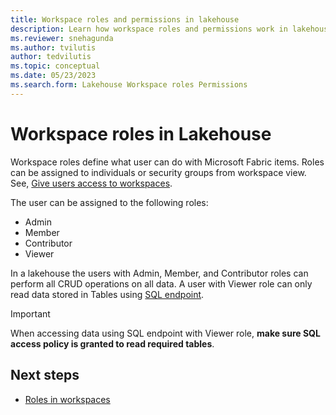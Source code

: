```yaml
---
title: Workspace roles and permissions in lakehouse
description: Learn how workspace roles and permissions work in lakehouse.
ms.reviewer: snehagunda
ms.author: tvilutis
author: tedvilutis
ms.topic: conceptual
ms.date: 05/23/2023
ms.search.form: Lakehouse Workspace roles Permissions
---
```


# Workspace roles in Lakehouse
Workspace roles define what user can do with Microsoft Fabric items. Roles can be assigned to individuals or security groups from workspace view. See, [Give users access to workspaces](../get-started/give-access-workspaces.md).

The user can be assigned to the following roles:
- Admin
- Member
- Contributor
- Viewer

In a lakehouse the users with Admin, Member, and Contributor roles can perform all CRUD operations on all data. A user with Viewer role can only read data stored in Tables using [SQL endpoint](lakehouse-sql-endpoint.md).

> [!IMPORTANT]
> When accessing data using SQL endpoint with Viewer role, **make sure SQL access policy is granted to read required tables**. 

## Next steps
- [Roles in workspaces](../get-started/roles-workspaces.md)